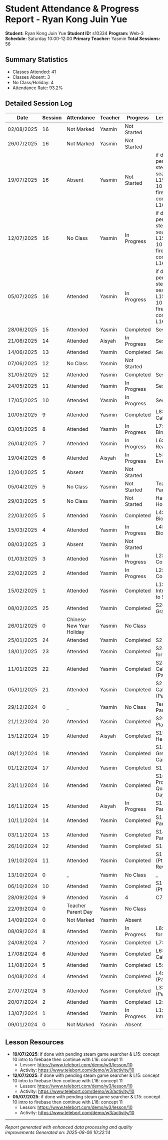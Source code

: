 # Student Attendance & Progress Report - Ryan Kong Juin Yue
**Student:** Ryan Kong Juin Yue
**Student ID:** s10334
**Program:** Web-3
**Schedule:** Saturday 10:00-12:00
**Primary Teacher:** Yasmin
**Total Sessions:** 56

## Summary Statistics
- Classes Attended: 41
- Classes Absent: 3
- No Class/Holiday: 4
- Attendance Rate: 93.2%

## Detailed Session Log
| Date | Session | Attendance | Teacher | Progress | Lesson/Topic |
|------|---------|------------|---------|----------|--------------|
| 02/08/2025 | 16 | Not Marked | Yasmin | Not Started |  |
| 26/07/2025 | 16 | Not Marked | Yasmin | Not Started |  |
| 19/07/2025 | 16 | Absent | Yasmin | Not Started | if done with pending steam game searcher & L15: concept 10 intro to firebase then continue with L16:... |
| 12/07/2025 | 16 | No Class | Yasmin | In Progress | if done with pending steam game searcher & L15: concept 10 intro to firebase then continue with L16:... |
| 05/07/2025 | 16 | Attended | Yasmin | In Progress | if done with pending steam game searcher & L15: concept 10 intro to firebase then continue with L16:... |
| 28/06/2025 | 15 | Attended | Yasmin | Completed | Session 16: |
| 21/06/2025 | 14 | Attended | Aisyah | In Progress | Session 16: |
| 14/06/2025 | 13 | Attended | Yasmin | Completed | Session 15: |
| 07/06/2025 | 12 | No Class | Yasmin | Not Started |  |
| 31/05/2025 | 12 | Attended | Yasmin | Completed | Session 13: |
| 24/05/2025 | 11 | Attended | Yasmin | In Progress | Session 13: |
| 17/05/2025 | 10 | Attended | Yasmin | In Progress | Session 12: |
| 10/05/2025 | 9 | Attended | Yasmin | Completed | L8: Math Calculator |
| 03/05/2025 | 8 | Attended | Yasmin | In Progress | L7: Data Binding |
| 26/04/2025 | 7 | Attended | Yasmin | In Progress | L6:Svelte Reactivity |
| 19/04/2025 | 6 | Attended | Aisyah | In Progress | L5:Svelte Events |
| 12/04/2025 | 5 | Absent | Yasmin | Not Started |  |
| 05/04/2025 | 5 | No Class | Yasmin | Not Started | Teacher Parent Day |
| 29/03/2025 | 5 | No Class | Yasmin | Not Started | Hari Raya Holiday |
| 22/03/2025 | 5 | Attended | Yasmin | Completed | L4: My Biography |
| 15/03/2025 | 4 | Attended | Yasmin | In Progress | L4: My Biography |
| 08/03/2025 | 3 | Absent | Yasmin | Not Started |  |
| 01/03/2025 | 3 | Attended | Yasmin | In Progress | L2: Svelte Component |
| 22/02/2025 | 2 | Attended | Yasmin | In Progress | L2: Svelte Component |
| 15/02/2025 | 1 | Attended | Yasmin | Completed | L1: Introduction to Svelte |
| 08/02/2025 | 25 | Attended | Yasmin | Completed | S26: Graduation |
| 26/01/2025 | 0 | Chinese New Year Holiday | Yasmin | No Class |  |
| 25/01/2025 | 24 | Attended | Yasmin | Completed | S25: Quiz 2 |
| 18/01/2025 | 23 | Attended | Yasmin | Completed | S24: Revision for Quiz 2 |
| 11/01/2025 | 22 | Attended | Yasmin | Completed | S23: Calorie Calculator (Part 2) |
| 05/01/2025 | 21 | Attended | Yasmin | Completed | S21: Calorie Calculator (Part 1) |
| 29/12/2024 | 0 | _ | Yasmin | No Class | Teacher Parent Day |
| 21/12/2024 | 20 | Attended | Yasmin | Completed | S20: Budget Planner |
| 15/12/2024 | 19 | Attended | Aisyah | Completed | S19: Pet Heaven |
| 08/12/2024 | 18 | Attended | Yasmin | Completed | S18: E Greetings Card |
| 01/12/2024 | 17 | Attended | Yasmin | Completed | S17: Events |
| 23/11/2024 | 16 | Attended | Yasmin | Completed | S16: Mini Project 2: Quote of the Day |
| 16/11/2024 | 15 | Attended | Aisyah | In Progress | S15: DOM Part 2 |
| 10/11/2024 | 14 | Attended | Yasmin | Completed | S15: DOM Part 2 |
| 03/11/2024 | 13 | Attended | Yasmin | Completed | S14: DOM Part 1 |
| 26/10/2024 | 12 | Attended | Yasmin | Completed | S13: Objects |
| 19/10/2024 | 11 | Attended | Yasmin | Completed | S12: Array (Pt.2) + Revision |
| 13/10/2024 | 0 | _ | Yasmin | No Class | _ |
| 06/10/2024 | 10 | Attended | Yasmin | Completed | S11: Array (Pt.2) |
| 28/09/2024 | 9 | Attended | Yasmin | 4 | C7: Array 1 |
| 22/09/2024 | 0 | Teacher Parent Day | Yasmin | No Class |  |
| 14/09/2024 | 0 | Not Marked | Yasmin | Absent |  |
| 08/09/2024 | 8 | Attended | Yasmin | In Progress | L8: Revision for Quiz 1 |
| 24/08/2024 | 7 | Attended | Yasmin | Completed | L7: Functions |
| 17/08/2024 | 6 | Attended | Yasmin | Completed | L6: BMI Calculator |
| 11/08/2024 | 5 | Attended | Yasmin | Completed | L5: Loops |
| 04/08/2024 | 4 | Attended | Yasmin | Completed | L4: Operators (Part 2) |
| 27/07/2024 | 3 | Attended | Yasmin | Completed | L3: Operators (Part 1) |
| 20/07/2024 | 2 | Attended | Yasmin | Completed | L2: Variables |
| 13/07/2024 | 1 | Attended | Yasmin | In Progress | L1: Introduction |
| 09/01/2024 | 0 | Not Marked | Yasmin | Absent |  |

## Lesson Resources
- **19/07/2025**: if done with pending steam game searcher & L15: concept 10 intro to firebase then continue with L16: concept 11
  - Lesson: https://www.telebort.com/demo/w3/lesson/10
  - Activity: https://www.telebort.com/demo/w3/activity/10
- **12/07/2025**: if done with pending steam game searcher & L15: concept 10 intro to firebase then continue with L16: concept 11
  - Lesson: https://www.telebort.com/demo/w3/lesson/10
  - Activity: https://www.telebort.com/demo/w3/activity/10
- **05/07/2025**: if done with pending steam game searcher & L15: concept 10 intro to firebase then continue with L16: concept 11
  - Lesson: https://www.telebort.com/demo/w3/lesson/10
  - Activity: https://www.telebort.com/demo/w3/activity/10

---
*Report generated with enhanced data processing and quality improvements*
*Generated on: 2025-08-06 10:22:14*